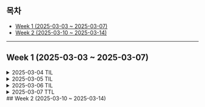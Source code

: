 ## 목차
- [Week 1 (2025-03-03 ~ 2025-03-07)](#week-1-2025-03-03---2025-03-07)
- [Week 2 (2025-03-10 ~ 2025-03-14)](#week-2-2025-03-10---2025-03-14)

---

## Week 1 (2025-03-03 ~ 2025-03-07)

<details>
  <summary>2025-03-04 TIL</summary>

### OOP의 안티 패턴
**1.스마트 UI**  
- 컨트롤러 레이어의 코드에서 모든 로직을 처리하는 형태.
- 컨트롤러가 제어, 비즈니스 로직, 영속성 관리 등 모든 일을 처리
- 이는 피해하는 안티 패턴 

**2.양방향 레이어드 아키텍처**
- 레이어드 아키텍처 하에서 상위 레이어는 하위 레이어에 의존 -> 역전되서는 X
- 즉, 레이어드 아키텍처 구현 시 레이어의 의존 방향은 단방향을 유지해야함.
- Controller단에서 사용한 Request Dto는 다시 사용되서는 X.
- 이를 위해 Controller에서 받은 Request Dto는 Command 형태로 변환되서 Service 단으로 전송되어야 함.

**3.트랜잭션 스크립트**
- 서비스 레이어의 클래스가 트랜잭션을 동작시키 듯 저장소에서 데이터를 가져와 연산 처리 및 저장하는 안티 패턴의 형태 
- 비지니스 로직은 도메인 모델에 담겨야 함. 
- 이를 통해 Service 레이어는 도메인 객체들을 불러 오고, 이들이 협력할 수 있는 공간을 주는 정도에 그쳐야 함. 

### 

</details>

<details>
  <summary>2025-03-05 TIL</summary>

### 블록체인의 트랜잭션

- 외부 소유 계정(EOA)에 의해 서명된 메시지
- 이더리움 네트워크에 전송되고 블록체인에 기록된다.
- 블록체인 상태 변경을 유발하거나 컨트랙트를 실행하는 유일한 방법
- 이더리움은 독자적으로 상태가 변경되지 않고
- 컨트랙트는 독자적으로 실행되지 않는다.

### 

</details>

<details>
  <summary>2025-03-06 TIL</summary>

## N:M 관계 테이블 설계

  1. 복합 키를 사용하는 방식
    - 두 개의 외래 키를 기본 키(PK) 로 사용하여 중복을 방지함.
      단순한 관계 매핑에 적합.

  2. 단일 기본 키를 사용하는 방식 (Surrogate Key 방식)
    - 관계 테이블에서 별도의 자동 증가 PK 를 추가하고, 두 개의 외래 키를 따로 설정.
      두 개의 외래키 조합을 유니크 제약 조건으로 설정하여 중복 방지 가능.
     확장성이 뛰어나고 추가적인 속성(예: 생성일, 상태 값 등) 저장이 필요할 때 유리함.

  ### 어떤 경우에 복합 키를 사용할까?

  1. 관계 자체가 단순한 경우 (단순한 N:M 매핑)

    - 중간 테이블에 추가적인 정보가 필요 없고, 그냥 연결 역할만 할 때 복합 키 사용이 적합.
      예: 학생(Student) - 강의(Course) 관계에서, 단순한 수강 관계라면 복합 키 사용 가능.
      성능을 고려해야 하는 경우

  2. 성능을 고려해야 하는 경우

    - 복합 키를 사용하면 불필요한 인덱스를 줄일 수 있어 조회 성능이 약간 더 좋을 수도 있음.
      하지만 이는 데이터량과 쿼리 패턴에 따라 다름.

  ### 언제 단일 기본 키(Surrogate Key)를 사용할까?
    
  1. 관계 테이블에 추가적인 속성이 필요한 경우

    - 중간 테이블에 created_at, status, role 등의 추가적인 필드가 필요할 경우.
      예: 사용자(User) - 그룹(Group) 관계에서, 그룹 내에서 역할(관리자/멤버)이 필요한 경우.

  2. JPA를 사용할 때 관리가 쉬운 경우

    - JPA에서 복합 키는 @IdClass 또는 @EmbeddedId 를 사용해야 하고, 구현이 복잡해질 수 있음.
      단일 기본 키를 사용하면 @ManyToOne 관계로 쉽게 매핑 가능.

### 

</details>

<details>
  <summary>2025-03-07 TTL </summary>

### Smart Contract

- 디지털 형식으로 명시된 서약들의 집합

### 블록체인에서의 정의

- 불변의 컴퓨터 프로그램 → 마스터링 이더리움
- 불변, 한 번 배포되면 변경 불가
- 결정적, 실행한 결과가 모두 같음
- EVM 위에서 동작 (ethereum virtual machine)
- 탈중앙화된 World Computer 동일한 상태를 유지

### Smart Contract를 작성하는 언어 (이더리움)

- Solidity(주로 사용)
- LLL
- Viper
- Assembly

### Smart Contract 배포와 호출

기억해야될 용어

- bytecode : 내가 작성한 Smart Contract Code에 컴파일된 코드
- ABI (Application Binary Interface) : 컨트랙트 안에 정의되어 있는 function의 리스트
- CA : 컨트랙트 배포 후 쓰게 될 주소

</details>
## Week 2 (2025-03-10 ~ 2025-03-14)


